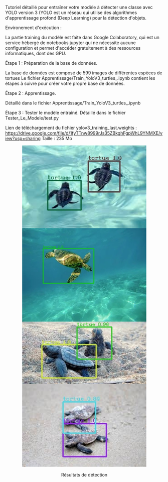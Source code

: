 Tutoriel détaillé pour entraîner votre modèle à détecter une classe avec YOLO version 3 
(YOLO est un réseau qui utilise des algorithmes d'apprentissage profond (Deep Learning) 
pour la détection d'objets.

Environement d'exécution :    

La partie training du modèle est faite dans Google Colaboratory, qui est un service hébergé
de notebooks jupyter qui ne nécessite aucune configuration et permet d'accéder gratuitement 
à des ressources informatiques, dont des GPU.

Étape 1 : Préparation de la base de données.

La base de données est composé de 599 images de différentes espèces de tortues
Le fichier Apprentissage/Train_YoloV3_turtles_.ipynb contient les étapes à suivre pour créer votre propre base de données.

Étape 2 : Apprentissage.

Détaillé dans le fichier Apprentissage/Train_YoloV3_turtles_.ipynb

Étape 3 : Tester le modèle entraîné.
Détaillé dans le fichier Tester_Le_Modele/test.py


Lien de téléchargement du fichier yolov3_training_last.weights   : https://drive.google.com/file/d/1fyTTnw8999rJs35ZBkghFgpWhL9YNMXE/view?usp=sharing         Taille : 235 Mo


<div align="center">
<img src="https://github.com/OAMELLAL/Yolov3_1_class_turtle/blob/master/Tester_Le_Modele/ResultatDeDetection/imageonline-co-merged-image%20(1).png" >
<p>Résultats de détection</p>
</div>
